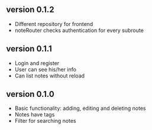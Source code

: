## version 0.1.2

* Different repository for frontend
* noteRouter checks authentication for every subroute

## version 0.1.1

* Login and register
* User can see his/her info
* Can list notes without reload

## version 0.1.0

* Basic functionality: adding, editing and deleting notes
* Notes have tags
* Filter for searching notes
